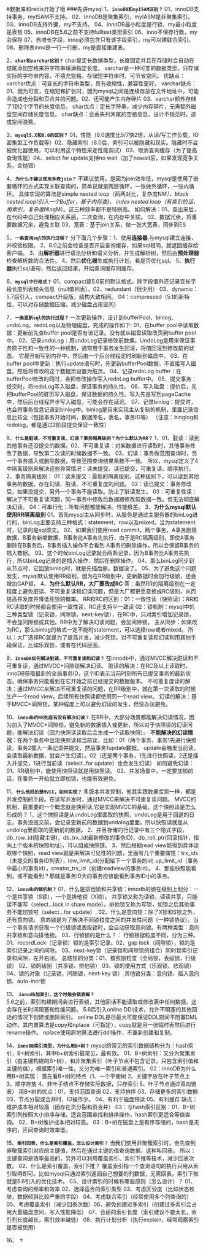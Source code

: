 #数据库和redis开始了哦
###先讲mysql
1、**`innoDB和myISAM区别？`**
    01、innoDB支持事务，myISAM不支持。 02、InnoDB是聚集索引，myIASM是非聚集索引。 03、InnoDB支持外键，my不支持。 
    04、InnoDB最小粒度是行锁，my最小粒度是表锁 05、innoDB在5.6之前不支持fulltext类型索引 06、inno不保存行数，my会保存 
    07、自增长字段，inno必须包含只有该字段索引，my可以建联合索引。 08、删除表inno是一行一行删，my是直接重建表。

2、**`char和varchar区别？`**
    char是定长数据类型，长度固定并且在存储时会自动在结尾添加空格来将字符串填满指定长度。
    varchar是一种可变的数据类型，只存储实际的字符串内容，不填充空格，存储短字符串时，可节省空间。
    优缺点：varchar优点：可变长的字符串类型，具有收缩性，兼容性更好。
           varchar缺点：01、因为可变，在缩短和扩张时，因为mysql之间是连续存放在文件地址中，可能会造成也分裂和页合并的问题。02、还可能产生内存碎片
                03、varchar额外存储了1到2个字节的长度信息。
        char优点：定长字符串，减少内存碎片，无需额外磁盘空间存储长度信息。 char缺点：会丢失列末尾的空格信息。设计不规范时，造成空间浪费。

3、**`mysql5.X和8.0的区别？`**
    01、性能（8.0速度比5/7快2倍，从读/写工作负载，IO密集型工作负载等）02、隐藏索引（8.0后，索引可以被隐藏和现实。隐藏时不会被优化器使用，可以利用这个特性来走性能调试）
    03、取消查询缓存（为了提高查询性能）04、select for update支持no wait（加了nowait后，如果发现竞争关系，会抛错）

4、**`为什么不建议使用多表join？`**
    不建议使用，是因为join效率低，mysql是使用了嵌套循环的方式实现关联查询的，简单说就是两层循环，一张做外循环，一张内循环。
    具体实现的算法是simple nested loop（两两对比，复杂度N*M），block nested loop(引入一个Buffer，基于内存查)， 
            index nested loop（有索引的话，用索引，复杂度N*logM）。这三种效率都不是特别高。
    如何解决：01、查出来后，在代码中自己处理相应关系后，二次查询，在内存中关联。 02、数据冗余，将重要数据冗余，避免关联 
            03、宽表：基于join关系，做一张大宽表，同步到ES

5、**`一条查询sql的执行过程？`**
    分下面几个步骤：1、使用**连接器**,与mysql建立连接，并校验权限。 2、8.0之前会检查是否开启查询缓存，如果sql相同，就返回缓存给客户端。
        3、由**解析器**进行语法分析和语义分析，并生成解析树，然后由**预处理器**检查解析数的合法性。 4、然后**优化器**生成执行计划，看是否优化sql。
        5、**执行器**执行sql语句，然后返回结果，开始查询缓存则缓存。

6、**`mysql中行格式？`**
    01、compact是5.0前的默认格式，除字段值外还记录变长字段长度列表和头信息（null值列表）。02、redundant（很少用）
    03、dynamic：5.7后引入，compact升级版，结构大致相同。 04：compressed（5.1的新特性，可以对存储数据压缩，减少磁盘占用空间）

7、**`一条更新sql的执行过程？`**
    一次更新操作，设计到bufferPool、binlog、undoLog、redoLog以及物理磁盘，完成的操作如下:
    01、在buffer pool中读取数据：更新前先查buffer pool是否有该记录。没有就从磁盘读取改页到buffer pool中。
    02、记录undoLog：用undoLog记录修改前数据。UndoLog是用来保证事务原子性和一致性的一种机制，通常用于事务发生回滚，将值回滚到修改前的状态。
            它最开始写到内存中，然后由一个后台线程定时刷新到磁盘中。
    03、在buffer pool中更新：执行update语句时，先更新bufferPool数据，不直接写入磁盘。然后将修改的这个数据页设置为脏页。
    04、记录redoLog buffer：在bufferPool修改的同时，会把修改操作写入redoLog buffer中。
    05、提交事务：提交时，将redoLog写入磁盘，保证事务的持久性。
    06、写入磁盘：提价后，先把bufferPool的脏页写入磁盘，保证数据的持久性。写入先是写到pageCache中，然后后台线程异步写入磁盘，可能会存在延迟。
    07、记录binlog：提交时，也会将事务信息记录到binlog中。binlog是用来实现主从复制的机制，里面记录信息比较全（包括事务开始时间，数据库名，表名，事务ID等）
    （注意：binglog和redolog，都是通过2阶段提交保证一致性）

8、**`什么是脏读、不可重复读、幻读？事务隔离级别？为什么默认为RR？`**
    1、01、脏读：读到其他事务还没提交的数据。02、不可重复读：对某数据进行读取时，其他事务修改了数据，导致第二次读的时候数据不一致。
        03、幻读：事务做范围查询时，另一个事务插入或删除数据，导致范围查询结果条数不一致。
        所以，mysql定义了4中隔离级别来解决这些异常情况：读未提交、读已提交、可重复读、顺序执行。
    2、事务隔离级别：
        01：读未提交：最低的隔离级别，这种级别下，可以读到其他事务的数据，存在幻读、脏读、不可重复度的问题。
        02：读已提交：事务修改后，如果没提交，另外一个事务不能读取。防止了脏读发生。
        03：可重复性读：解决了不可重复读问题，同一事务中修改后数据跟修改前数据一致。但无法彻底解决幻读。
        04：可串行化：所有问题都能解决。性能极差。
    3、**为什么mysql默认使用RR隔离级别**
        01、首先mysql主从同步时，从服务是通过主服务器的binLog进行的，binLog主要支持三种格式：statement，row以及mixed。当为statement时，记录的是sql原文。
        02、如果我们使用read commit，两个事务，A事务删除数据，B事务新增数据，B事务比A事务先执行，由于是RC隔离级别，即使A事务删除在B事务后，B事务插入操作不会看到
        A事务的删除操作。所以会保留B事务的插入数据。
        03、这个时候binLog记录就会两条记录，因为B事务比A事务先执行，所以binLog记录的是插入操作，然后在删除操作。
        04、那么binLog同步到从节点时，它回放binlog时，就是先插后删，数据没了。
        05、为了避免这个问题发生，mysql默认使用RR级别，因为在RR级别中，更新数据时会加行级锁，还会增加GAP锁。
    4、**为什么默认RR，大厂要改成RC**
        答：虽然RR的隔离级别在一定程度上避免脏读、不可重复读和幻读问题，但是大厂都更愿意换成RC级别，从而提高并发度并降低死锁的概率。
        RR和RC的区别：01：一致性读（快照读）：RR和RC读取的时候都会使用一致性读，RC还支持半一致读
        02：锁机制：mysql中的三种类型锁（记录锁，间隙锁，next-key锁），在RC中，只对索引增加记录锁，不会加间隙锁或其他。RR中为了解决幻读问题，会加间隙锁。
        主从同步：如果改为RC，那么binlog的格式一定不能时statement，可以选择row或者mixed。
        所以：大厂选择RC就是为了提高并发，减少死锁。对不可重复读和幻读利用其他手段保证，比如乐观锁，或者在代码层面。

9、**`InnoDB如何解决脏读、不可重复读和幻读？`**
    在innodb中，通过MVCC解决脏读和不可重复读，通过MVCC+间隙锁解决幻读。
    脏读的解决：在RC及以上读取时，innoDB获取最新的全局事务ID，这个ID表示当前时刻所有已提交事务的最新状态。确保事务只能看到在它开始之前已经提交的数据版本。
    不可重复度读的解决：通过MVCC来解决不可重复读的问题，在RR级别中，就在第一次读取的时候生产一个read view，后续所有快照读都使用同一个read view。
    幻读的解决：基于MVCC+间隙锁，某种程度上可以避免幻读的发生，但没办法避免。

10、**`innodb的RR到底有没有解决幻读？`**
    在RR中，大部分场景都能解决幻读情况，因为加入了MVCC+间隙锁，避免新的数据插入或更新，所以对于快照读的幻读问题，能解决幻读（因为快照读读取后会生成一个读取快照）。
    **不能解决的幻读情况**：在两个事务中出现快照读和当前读，比如：01（两个事务，事务1先进行快照读，事务2插入一条记录并提交，然后事务1update数据， 
            update会触发当前读，会读取最新数据，就会产生幻读）。02（还是两个事务，1先进行快照读，2还是插入并提交，1进行当前读（select..for update）也会发生幻读）
    如何避免幻读：01、RR级别中，能使用快照读就是用快照读。 02、并发场景中，一定要加锁的话，在事务一开始就立即加锁，也能有效避免。

11、**`什么他妈的是MVCC，如何实现？`**
    多版本并发控制，他其实跟数据库锁一样，都是并发控制的手段。在读写并发时，通过MVCC来解决不可重复读问题。
    MVCC的机制，最重要的一个概念就是快照读,它是实现MVCC的基础。这个快照读是怎么形成的？
        1、这个快照读是从undoLog里面取的快照，undoLog是用于回退的日志，事务没提交前，会记录更新前的数据到undolog里面。所以快照读就是从undolog里面取的更新前的数据。
        2、并且存储的行记录中有三个隐式字段，db_row_id(隐藏主键)，db_trx_id(最新修改的事务ID)，db_roll_ptr(回滚指针，指向上个版本的快照地址)，可以组成快照链。
        3、然后根据read view能得到具体读取哪个快照，read view就是来解决可见性的问题，里面有几个重要属性：trx_ids（未提交的事务ID列表），low_limit_id(分配给下一个事务的id)
            up_limit_id（事务中最小的事务id），creator_trx_id（创建readview的事务id）。
        4、那些快照能看到，或不能看到？那就是事务ID大的事务应该能看到事务ID小的事务。

12、**`innodb的锁机制？`**
    01、什么是排他锁和共享锁：innodb的锁在级别上划分：一个是共享锁（S锁），一个是排他锁（X锁）。
            共享锁又称为读锁，读读共享，只能读不能写（select...lock in share mode）。排他锁又称为写锁，加锁之后其他事务不能加锁啦（select...for update）.
    02、什么是意向锁：除了X锁和S锁之外，还有意向锁。
            意向锁是为了解决不同锁粒度之间的并发性问题（一种锁协议）。当一个事务请求获取一个行级锁或表级锁时，会自动获取意向锁。有两种类型：意向共享锁和意向排他锁。
    03、行锁锁的是什么？：
            行锁根据粒度不同，分为三种。01、recordLock（记录锁）锁的是索引记录。02、gap lock（间隙锁），锁的是索引记录之间的间隙。
                03、next-key锁（记录锁和间隙锁的组合）同时锁索引记录和间隙，左开右闭。
    总结锁的分类：01、按照锁粒度（全局锁，表级锁，行级锁） 02、锁的级别（共享锁、排他锁） 03、锁的使用方式（乐观锁、悲观锁） 04、锁的对象（记录锁，间隙锁，next-key 锁）
                其他锁分类：意向锁、插入意向锁、auto-incr锁

13、 **`innodb加索引，这个时候会锁表嘛？`**           
    5.6之前，索引构建期间会进行表锁，其他回话不能读取或修改表中任何数据。这会存在长时间阻塞和性能问题。
    5.6后引入online DDl技术，允许不阻塞的其他回话的情况下创建或删除索引。
    online DDL是尽最大可能保证DDL期间不阻塞DML动作。其内置算法是copy和nplace（可指定），copy就是用一张临时表然后进行rename操作。
        nplace使用原地算法进行ddl操作，不重新创建和复制。

14、**`innoDB索引类型，为什么用B+树？`**
    mysql的常见的索引数据结构分为：hash索引，B+树索引，其中b+树索引最常见，最有效。
    01、B+树索引：又分为聚集索引（由主键构建的B+树），和非聚集索引（叶子节点不包含记录，只包含索引值和主键的值），根据索引唯一性，又分为唯一索引和普通索引。
    02：innoDB为什么用B+树实现：
        首先看B+树的特点（1、一个平衡树 2、关键字放在叶子节点上 3、顺序存放 4、非叶子结点不存储实际数据，只存索引 5、叶子节点通过双向链表）
        用B+树的优点：01、支持范围查询 02、支持排序 03、存储更多的索引数据 03、节点分裂或合并时，IO操作少。 04、有利于磁盘预读 05、有利缓存
        缺点：维护成本相对较高（因存在页分裂和页合并）
    03：与hash索引区别：01、B+树索引列按照大小排序存储，适合范围查找和排序操作，hash索引更适合等值查询。 02、B+树维护成本相对较高。
        03：B+树在磁盘上是有序存储的，hash是无序的，区间查询时效率低。

15、**`索引回表，什么是索引覆盖，怎么设计索引？`**
    当我们使用非聚簇索引时，会先查到非聚簇索引对应的主键值，然后在通过主键的值查询数据，这种叫回表。
        所以：主键查询是效率最高的，另外可以利用覆盖索引、索引下推等技术，减少回表次数。
    02、什么是索引覆盖、索引下推？
        覆盖索引指一个查询语句的执行只用从索引取得即可。比如mysql只通过索引返回自己想要的列数据，无需回表。索引下推就是5.6引入的优化技术。
    03、设计索引的时候有哪些原则（怎么设计）？
        01、考虑查询的频率和效率 02、选择适合的索引类型 03、考虑区分度（比如状态枚举，数据倾斜比较严重的字段） 
        04、考虑联合索引（经常使用多个列查询的） 05、考虑覆盖索引（减少回表次数）06、避免创建过多索引（创建过多索引会占用大量磁盘空间，写入性能降低）
        07、合适的索引长度（索引建议不要太长，索引列长度越长，索引效率越低） 08、执行计划分析（执行explain，经常观察索引是否被使用）
            
16、 **`？`**   

    
    
    